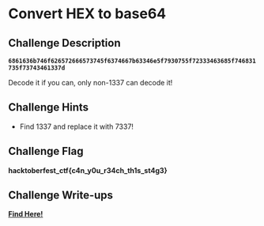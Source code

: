# Convert HEX to base64

## Challenge Description

**`6861636b746f626572666573745f6374667b63346e5f7930755f72333463685f746831735f73743461337d`**

Decode it if you can, only non-1337 can decode it!
<!-- Remove 68 -->

## Challenge Hints

- Find 1337 and replace it with 7337!

## Challenge Flag

**hacktoberfest_ctf{c4n_y0u_r34ch_th1s_st4g3}**

## Challenge Write-ups

**[Find Here!](https://github.com/Hacktoberfest-Nepal/Hacktoberfest_CTF/tree/master/Writeups/Crypto/Beginners/Convert%20HEX%20to%20base64)**